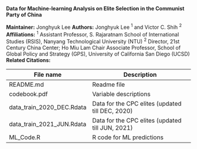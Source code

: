 **Data for Machine-learning Analysis on Elite Selection in the Communist Party of China**

**Maintainer:** Jonghyuk Lee
**Authors:** Jonghyuk Lee <sup>1</sup> and Victor C. Shih <sup>2</sup>
**Affiliations:** 
<sup>1</sup> Assistant Professor, S. Rajaratnam School of International Studies (RSIS), Nanyang Technological University (NTU)
<sup>2</sup> Director, 21st Century China Center; Ho Miu Lam Chair Associate Professor, School of Global Policy and Strategy (GPS), University of California San Diego (UCSD)
**Related Citations:**

| File name                 | Description                                             |
|---------------------------|---------------------------------------------------------|
| README.md                 | Readme file                                             |
| codebook.pdf              | Variable descriptions                                   |
| data_train_2020_DEC.Rdata | Data for the CPC elites (updated till DEC, 2020)        |
| data_train_2021_JUN.Rdata | Data for the CPC elites (updated till JUN, 2021)        |
| ML_Code.R                 | R code for ML predictions                               |                                                                                  
